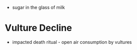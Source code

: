 - sugar in the glass of milk
# Vulture Decline
- impacted death ritual - open air consumption by vultures